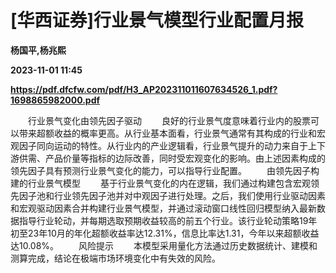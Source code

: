 # [华西证券]行业景气模型行业配置月报
**杨国平,杨兆熙**

**2023-11-01 11:45**

**https://pdf.dfcfw.com/pdf/H3_AP202311011607634526_1.pdf?1698865982000.pdf**

　　行业景气变化由领先因子驱动 　　良好的行业景气度意味着行业内的股票可以带来超额收益的概率更高。从行业基本面看，行业景气通常有其构成的行业和宏观因子同向运动的特性。从行业内的产业逻辑看，行业景气提升的动力来自于上下游供需、产品价量等指标的边际改善，同时受宏观变化的影响。由上述因素构成的领先因子具有预测行业景气变化的能力，可以指导行业配置。 　　由领先因子构建的行业景气模型 　　基于行业景气变化的内在逻辑，我们通过构建包含宏观领先因子池和行业领先因子池并对中观因子进行处理。之后，我们使用行业驱动因素和宏观驱动因素合并构建行业景气模型，并通过滚动窗口线性回归模型纳入最新数据指导行业轮动，并每期选取预期收益较高的前五个行业。该行业轮动策略19年初至23年10月的年化超额收益率达12.31%，信息比率达1.31，今年以来超额收益达10.08%。 　　风险提示 　　本模型采用量化方法通过历史数据统计、建模和测算完成，结论在极端市场环境变化中有失效的风险。
